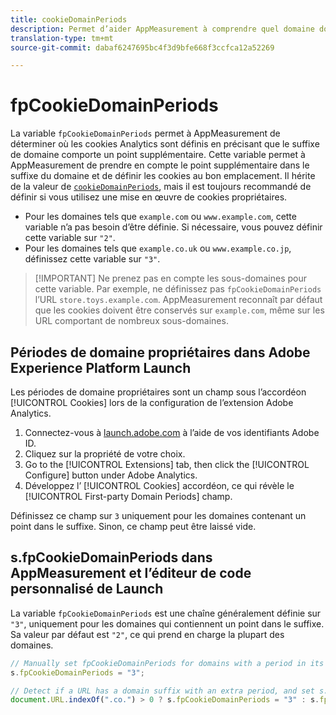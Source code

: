 ```yaml
---
title: cookieDomainPeriods
description: Permet d’aider AppMeasurement à comprendre quel domaine doit conserver les cookies si votre domaine comporte un point dans son suffixe.
translation-type: tm+mt
source-git-commit: dabaf6247695bc4f3d9bfe668f3ccfca12a52269

---
```



# fpCookieDomainPeriods

La variable `fpCookieDomainPeriods` permet à AppMeasurement de déterminer où les cookies Analytics sont définis en précisant que le suffixe de domaine comporte un point supplémentaire. Cette variable permet à AppMeasurement de prendre en compte le point supplémentaire dans le suffixe du domaine et de définir les cookies au bon emplacement. Il hérite de la valeur de [`cookieDomainPeriods`](cookiedomainperiods.md), mais il est toujours recommandé de définir si vous utilisez une mise en œuvre de cookies propriétaires.

* Pour les domaines tels que `example.com` ou `www.example.com`, cette variable n’a pas besoin d’être définie. Si nécessaire, vous pouvez définir cette variable sur `"2"`.
* Pour les domaines tels que `example.co.uk` ou `www.example.co.jp`, définissez cette variable sur `"3"`.

>[!IMPORTANT] Ne prenez pas en compte les sous-domaines pour cette variable. Par exemple, ne définissez pas `fpCookieDomainPeriods` l’URL `store.toys.example.com`. AppMeasurement reconnaît par défaut que les cookies doivent être conservés sur `example.com`, même sur les URL comportant de nombreux sous-domaines.

## Périodes de domaine propriétaires dans Adobe Experience Platform Launch

Les périodes de domaine propriétaires sont un champ sous l’accordéon [!UICONTROL Cookies] lors de la configuration de l’extension Adobe Analytics.

1. Connectez-vous à [launch.adobe.com](https://launch.adobe.com) à l’aide de vos identifiants Adobe ID.
2. Cliquez sur la propriété de votre choix.
3. Go to the [!UICONTROL Extensions] tab, then click the [!UICONTROL Configure] button under Adobe Analytics.
4. Développez l’ [!UICONTROL Cookies] accordéon, ce qui révèle le [!UICONTROL First-party Domain Periods] champ.

Définissez ce champ sur `3` uniquement pour les domaines contenant un point dans le suffixe. Sinon, ce champ peut être laissé vide.

## s.fpCookieDomainPeriods dans AppMeasurement et l’éditeur de code personnalisé de Launch

La variable `fpCookieDomainPeriods` est une chaîne généralement définie sur `"3"`, uniquement pour les domaines qui contiennent un point dans le suffixe. Sa valeur par défaut est `"2"`, ce qui prend en charge la plupart des domaines.

```js
// Manually set fpCookieDomainPeriods for domains with a period in its suffix, such as www.example.co.uk
s.fpCookieDomainPeriods = "3";

// Detect if a URL has a domain suffix with an extra period, and set s.fpCookieDomainPeriods automatically
document.URL.indexOf(".co.") > 0 ? s.fpCookieDomainPeriods = "3" : s.fpCookieDomainPeriods = "2";
```
